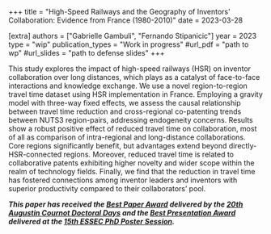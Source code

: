 +++
title = "High-Speed Railways and the Geography of Inventors' Collaboration: Evidence from France (1980-2010)"
date = 2023-03-28

[extra]
authors = ["Gabrielle Gambuli", "Fernando Stipanicic"]
year = 2023
type = "wip"
publication_types = "Work in progress"
#url_pdf = "path to wp"
#url_slides = "path to defense slides"
+++

This study explores the impact of high-speed railways (HSR) on inventor collaboration over long distances, which plays as a catalyst of face-to-face interactions and knowledge exchange. We use a novel region-to-region travel time dataset using HSR implementation in France. Employing a gravity model with three-way fixed effects, we assess the causal relationship between travel time reduction and cross-regional co-patenting trends between NUTS3 region-pairs, addressing endogeneity concerns. Results show a robust positive effect of reduced travel time on collaboration, most of all as comparison of intra-regional and long-distance collaborations. Core regions significantly benefit, but advantages extend beyond directly-HSR-connected regions. Moreover, reduced travel time is related to collaborative patents exhibiting higher novelty and wider scope within the realm of technology fields. Finally, we find that the reduction in travel time has fostered connections among inventor leaders and inventors with superior productivity compared to their collaborators’ pool. 

***This paper has received the [Best Paper Award](/pdf/acdd2023_paperward.pdf) delivered by the [20th Augustin Cournot Doctoral Days](http://ed.ecogestion-cournot.unistra.fr/?page_id=30&lang=en) and the [Best Presentation Award](https://www.essec.edu/media/programmes/phd/newsletters/newsletter-09.pdf) delivered at the [15th ESSEC PhD Poster Session](https://twitter.com/essec/status/1466347377040805897?s=20).***